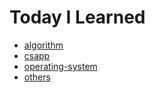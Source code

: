 # Today I Learned
* [algorithm](algorithm/)
* [csapp](csapp/)
* [operating-system](operating-system/)
* [others](others/)
